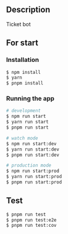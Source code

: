 ## Description
Ticket bot

## For start
### Installation

```bash
$ npm install
$ yarn
$ pnpm install
```

### Running the app

```bash
# development
$ npm run start
$ yarn run start
$ pnpm run start

# watch mode
$ npm run start:dev
$ yarn run start:dev
$ pnpm run start:dev

# production mode
$ npm run start:prod
$ yarn run start:prod
$ pnpm run start:prod
```

## Test

```bash
$ pnpm run test
$ pnpm run test:e2e
$ pnpm run test:cov
```
